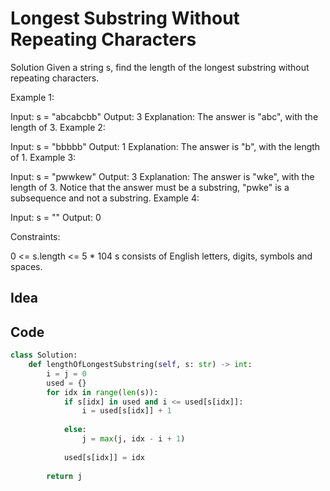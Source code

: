 # Longest Substring Without Repeating Characters

Solution
Given a string s, find the length of the longest substring without repeating characters.

 

Example 1:

Input: s = "abcabcbb"
Output: 3
Explanation: The answer is "abc", with the length of 3.
Example 2:

Input: s = "bbbbb"
Output: 1
Explanation: The answer is "b", with the length of 1.
Example 3:

Input: s = "pwwkew"
Output: 3
Explanation: The answer is "wke", with the length of 3.
Notice that the answer must be a substring, "pwke" is a subsequence and not a substring.
Example 4:

Input: s = ""
Output: 0
 

Constraints:

0 <= s.length <= 5 * 104
s consists of English letters, digits, symbols and spaces.<br>

## Idea

## Code
```python
class Solution:
    def lengthOfLongestSubstring(self, s: str) -> int:
        i = j = 0
        used = {}
        for idx in range(len(s)):
            if s[idx] in used and i <= used[s[idx]]:
                i = used[s[idx]] + 1
                
            else:
                j = max(j, idx - i + 1)
                
            used[s[idx]] = idx
            
        return j
        
```